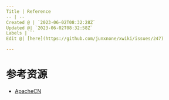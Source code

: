 ```yaml
---
Title | Reference
-- | --
Created @ | `2023-06-02T08:32:28Z`
Updated @| `2023-06-02T08:32:58Z`
Labels | ``
Edit @| [here](https://github.com/junxnone/xwiki/issues/247)

---
```

# 参考资源

- [ApacheCN](https://docs.apachecn.org/)
